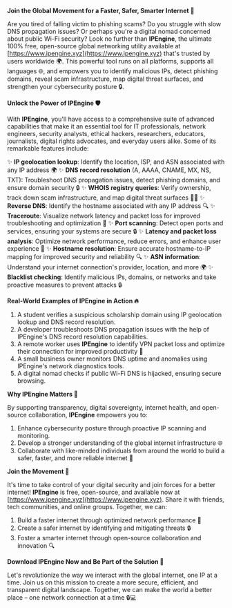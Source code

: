 **Join the Global Movement for a Faster, Safer, Smarter Internet 🚀**

Are you tired of falling victim to phishing scams? Do you struggle with slow DNS propagation issues? Or perhaps you're a digital nomad concerned about public Wi-Fi security? Look no further than **IPEngine**, the ultimate 100% free, open-source global networking utility available at [https://www.ipengine.xyz](https://www.ipengine.xyz) that's trusted by users worldwide 🌍. This powerful tool runs on all platforms, supports all languages 🌐, and empowers you to identify malicious IPs, detect phishing domains, reveal scam infrastructure, map digital threat surfaces, and strengthen your cybersecurity posture 🔒.

**Unlock the Power of IPEngine 🛡️**

With **IPEngine**, you'll have access to a comprehensive suite of advanced capabilities that make it an essential tool for IT professionals, network engineers, security analysts, ethical hackers, researchers, educators, journalists, digital rights advocates, and everyday users alike. Some of its remarkable features include:

✨ **IP geolocation lookup**: Identify the location, ISP, and ASN associated with any IP address 🌍
✨ **DNS record resolution** (A, AAAA, CNAME, MX, NS, TXT): Troubleshoot DNS propagation issues, detect phishing domains, and ensure domain security 🔒
✨ **WHOIS registry queries**: Verify ownership, track down scam infrastructure, and map digital threat surfaces 🕵️‍♂️
✨ **Reverse DNS**: Identify the hostname associated with any IP address 🔍
✨ **Traceroute**: Visualize network latency and packet loss for improved troubleshooting and optimization 📡
✨ **Port scanning**: Detect open ports and services, ensuring your systems are secure 🔒
✨ **Latency and packet loss analysis**: Optimize network performance, reduce errors, and enhance user experience 🚀
✨ **Hostname resolution**: Ensure accurate hostname-to-IP mapping for improved security and reliability 🔍
✨ **ASN information**: Understand your internet connection's provider, location, and more 🌍
✨ **Blacklist checking**: Identify malicious IPs, domains, or networks and take proactive measures to prevent attacks 🔒

**Real-World Examples of IPEngine in Action 🔥**

1. A student verifies a suspicious scholarship domain using IP geolocation lookup and DNS record resolution.
2. A developer troubleshoots DNS propagation issues with the help of IPEngine's DNS record resolution capabilities.
3. A remote worker uses **IPEngine** to identify VPN packet loss and optimize their connection for improved productivity 🚀
4. A small business owner monitors DNS uptime and anomalies using IPEngine's network diagnostics tools.
5. A digital nomad checks if public Wi-Fi DNS is hijacked, ensuring secure browsing.

**Why IPEngine Matters 🔑**

By supporting transparency, digital sovereignty, internet health, and open-source collaboration, **IPEngine** empowers you to:

1. Enhance cybersecurity posture through proactive IP scanning and monitoring.
2. Develop a stronger understanding of the global internet infrastructure 🌐
3. Collaborate with like-minded individuals from around the world to build a safer, faster, and more reliable internet 🚀

**Join the Movement 🌟**

It's time to take control of your digital security and join forces for a better internet! **IPEngine** is free, open-source, and available now at [https://www.ipengine.xyz](https://www.ipengine.xyz). Share it with friends, tech communities, and online groups. Together, we can:

1. Build a faster internet through optimized network performance 🚀
2. Create a safer internet by identifying and mitigating threats 🔒
3. Foster a smarter internet through open-source collaboration and innovation 🔍

**Download IPEngine Now and Be Part of the Solution 🌟**

Let's revolutionize the way we interact with the global internet, one IP at a time. Join us on this mission to create a more secure, efficient, and transparent digital landscape. Together, we can make the world a better place – one network connection at a time 🔒💻